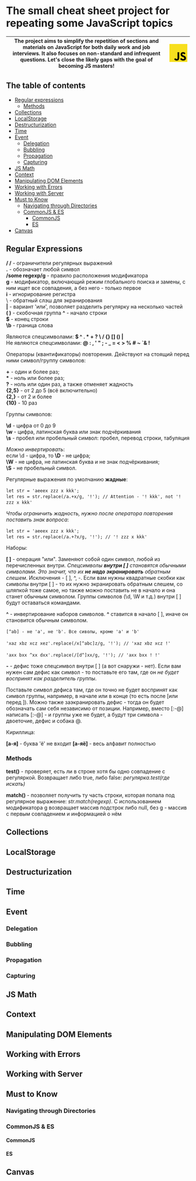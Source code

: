 # The small cheat sheet project for repeating some JavaScript topics

|The project aims to simplify the repetition of sections and materials on JavaScript for both daily work and job interviews. It also focuses on non-standard and infrequent questions. Let's close the likely gaps with the goal of becoming JS masters!|![JS](./assets/images/JS.png)|
|---|---|

## The table of contents

* [Regular expressions](#Regular-expressions)
    + [Methods](#Methods)
* [Collections](#Collections)
* [LocalStorage](#LocalStorage)
* [Destructurization](#Destructurization)
* [Time](#Time)
* [Event](#Event)
    + [Delegation](#Delegation)
    + [Bubbling](#Bubbling)
    + [Propagation](#Propagation)
    + [Capturing](#Capturing)
* [JS Math](#JS-Math)
* [Context](#Context)
* [Manipulating DOM Elements](#Manipulating-DOM-Elements)
* [Working with Errors](#Working-with-Errors)
* [Working with Server](#Working-with-Server)
* [Must to Know](#Must-to-Know)
    + [Navigating through Directories](#Navigating-through-Directories)
    + [CommonJS & ES](#Commonjs--ES)
        - [CommonJS](#Common-JS)
        - [ES](#ES)
* [Canvas](#Canvas)



## Regular Expressions

**/ /** - ограничители регулярных выражений  
**.** - обозначает любой символ  
**/some regexp/g** - правило расположения модификатора  
**g** - модификатор, включающий режим глобального поиска и замены, с ним ищет все совпадения, а без него - только первое  
**i** - игнорирование регистра  
\ - обратный слэш для экранирования  
**|** - вариант 'или', позволяет разделить регулярку на несколько частей  
**( )** - скобочная группа
**^** - начало строки    
**$** - конец строки  
**\b** - граница слова  

Являются спецсимволами: **$ ^ . * + ? \ / {} [] () |**   
Не являются спецсимволами: **@ : , ' " ; - _ = < > % # ~ `& !**

Операторы (квантификаторы) повторения. Действуют на стоящий перед ними символ/группу символов:  

**\+** - один и более раз;  
**\*** - ноль или более раз;  
**?** - ноль или один раз, а также отменяет жадность  
**{2,5}** - от 2 до 5 (всё включительно)  
**{2,}** - от 2 и более  
**{10}** - 10 раз  

Группы символов:

**\d** - цифра от 0 до 9  
**\w** - цифра, латинская буква или знак подчёркивания  
**\s** - пробел или пробельный символ: пробел, перевод строки, табуляция

*Можно инвертировать*:   
если \d - цифра, то **\D** - не цифра;  
**\W** - не цифра, не латинская буква и не знак подчёркивания;  
**\S** - не пробельный символ.

Регулярные выражения по умолчанию **жадные**:
```
let str = 'aeeex zzz x kkk';
let res = str.replace(/a.+x/g, '!'); // Attention - '! kkk', not '! zzz x kkk'
```
*Чтобы ограничить жадность, нужно после оператора повторения поставить знак вопроса*:  
```
let str = 'aeeex zzz x kkk';
let res = str.replace(/a.+?x/g, '!'); // '! zzz x kkk'
```

Наборы:

**[ ]** - операция "или". Заменяют собой один символ, любой из перечисленных внутри. *Спецсимволы **внутри [ ]** становятся обычными символами. Это значит, что их **не надо экранировать** обратным слешем*. Исключения - [ ], ^, -. Если вам нужны квадратные скобки как символы внутри [ ] - то их нужно экранировать обратным слешем, cо шляпкой тоже самое, но также можно поставить не в начало и она станет обычным символом. Группы символов (\d, \W и т.д.) внутри [ ] будут оставаться командами.  

**^** - инвертирование наборов символов. **^** ставится в начало [ ], иначе он становится обычным символом.
```
[^ab] - не 'a', не 'b'. Все сиволы, кроме 'a' и 'b'

'xaz xbz xcz xez'.replace(/x[^abc]z/g, '!'); // 'xaz xbz xcz !'

'axx bxx ^xx dxx'.replace(/[d^]xx/g, '!'); // 'axx bxx ! !'
```

**-** - дефис тоже спецсимвол внутри [ ] (а вот снаружи - нет). Если вам нужен сам дефис как символ - то поставьте его там, где он *не будет воспринят как разделитель группы*.

Поставьте символ дефиса там, где он точно не будет воспринят как символ группы, например, в начале или в конце (то есть после [или перед ]). Можно также заэкранировать дефис - тогда он будет обозначать сам себя независимо от позиции. Например, вместо [:-@] написать [:\-@] - и группы уже не будет, а будут три символа - двоеточие, дефис и собака @.

Кириллица:

**[а-я]** - буква 'ё' не входит
**[а-яё]** - весь алфавит полностью

### Methods

**test()** - проверяет, есть ли в строке хотя бы одно совпадение с регуляркой. Возвращает либо true, либо false: *регулярка.test(где искать)*

**match()** - позволяет получить ту часть строки, которая попала под регулярное выражение: *str.match(regexp)*. С использованием модификатора g возвращает массив подстрок либо null, без g - массив с первым совпадением и информацией о нём

## Collections
## LocalStorage
## Destructurization
## Time
## Event
### Delegation
### Bubbling
### Propagation
### Capturing
## JS Math
## Context
## Manipulating DOM Elements
## Working with Errors
## Working with Server
## Must to Know
### Navigating through Directories
### CommonJS & ES
#### CommonJS
#### ES
## Canvas